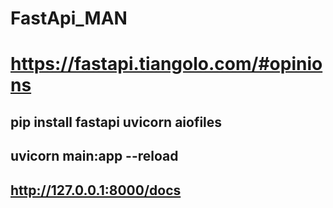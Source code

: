 # FastApi_MAN
# https://fastapi.tiangolo.com/#opinions

## pip install fastapi uvicorn aiofiles
## uvicorn main:app --reload
## http://127.0.0.1:8000/docs